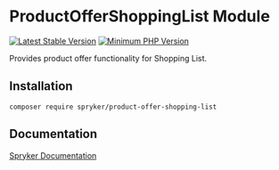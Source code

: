 # ProductOfferShoppingList Module
[![Latest Stable Version](https://poser.pugx.org/spryker/product-offer-shopping-list/v/stable.svg)](https://packagist.org/packages/spryker/product-offer-shopping-list)
[![Minimum PHP Version](https://img.shields.io/badge/php-%3E%3D%208.0-8892BF.svg)](https://php.net/)

Provides product offer functionality for Shopping List.

## Installation

```
composer require spryker/product-offer-shopping-list
```

## Documentation

[Spryker Documentation](https://docs.spryker.com)
